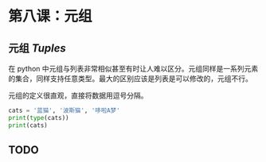 # 第八课：元组

## 元组 _Tuples_

在 python 中元组与列表非常相似甚至有时让人难以区分。元组同样是一系列元素的集合，同样支持任意类型。最大的区别应该是列表是可以修改的，元组不行。

元组的定义很直观，直接将数据用逗号分隔。

```python
cats = '蓝猫', '波斯猫', '哆啦A梦'
print(type(cats))
print(cats)
```

## TODO
